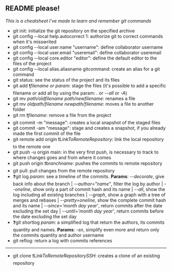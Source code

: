## README please!
*This is a cheatsheet I've made to learn and remember git commands*
- git init: initialize the git repository on the specified archive
- git config --local help.autocorrect 1: authorize git to correct commands when it's misswrited
- git config --local user.name "username": define collaborator username
- git config --local user.email "useremail": define collaborator useremail
- git config --local core.editor "editor": define the default editor to the files of the project
- git config --local alias.aliasname gitcommand: create an alias for a git command
- git status: see the status of the project and its files
- git add :exclamation:*filename or param*: stage the files (it's possible to add a specific filename or add all by using the param: *.* or *--all* or *-A*)
- git mv *path/oldfilename* *path/newfilename*: renames a file
- git mv *oldpath/filename* *newpath/filename*: moves a file to another folder
- git rm :exclamation:*filename*: remove a file from the project
- git commit -m "message": creates a local snapshot of the staged files
- git commit -am "message": stage and creates a snapshot, if you already made the first commit of the file
- git remote add origin :exclamation:*LinkToRemoteRepository*: link the local repository to the remote one
- git push -u origin main: in the very first push, is necessary to track to where changes goes and from where it comes
- git push origin :exclamation:*branchname*: pushes the commits to remote repository
- git pull: pull changes from the remote repository
- :question:git log *param*: see a timeline of the commits. **Params**: *--decorate*, give back info about the branch | *--author="name"*, filter the log by author | *--oneline*, show only a part of commit hash and its name | *--all*, show the log including all existing branches | *--graph*, show a graph with a tree of merges and rebases | *--pretty=oneline*, show the complete commit hash and its name | *--since='month day year'*, return commits after the date excluding the set day | *--until='month day year'*, return commits before the date excluding the set day
- :question:git shortlog *param*: a simplified log that return the authors, its commits quantity and names. **Params**: *-sn*, simplify even more and return only the commits quantity and author username
- git reflog: return a log with commits references
---
- git clone :exclamation:*LinkToRemoteRepositorySSH*: creates a clone of an existing repository
